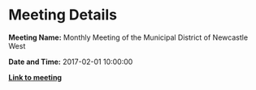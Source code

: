 # Meeting Details

**Meeting Name:** Monthly Meeting of the Municipal District of Newcastle West

**Date and Time:** 2017-02-01 10:00:00

**<a href="https://www.limerick.ie/council/whats-on/monthly-meeting-municipal-district-newcastle-west-8" target="_blank">Link to meeting</a>**
